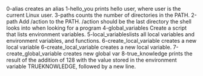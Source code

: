 0-alias creates an alias
1-hello_you prints hello user, where user is the current Linux user.
3-paths counts the number of directories in the PATH.
2-path Add /action to the PATH. /action should be the last directory the shell looks into when looking for a program
4-global_variables Create a script that lists environment variables.
5-local_variableslists all local variables and environment variables, and functions.
6-create_local_variable creates a new local variable
6-create_local_variable creates a new local variable.
7-create_global_variable creates new global var
8-true_knowledge prints the result of the addition of 128 with the value stored in the environment variable TRUEKNOWLEDGE, followed by a new line.
